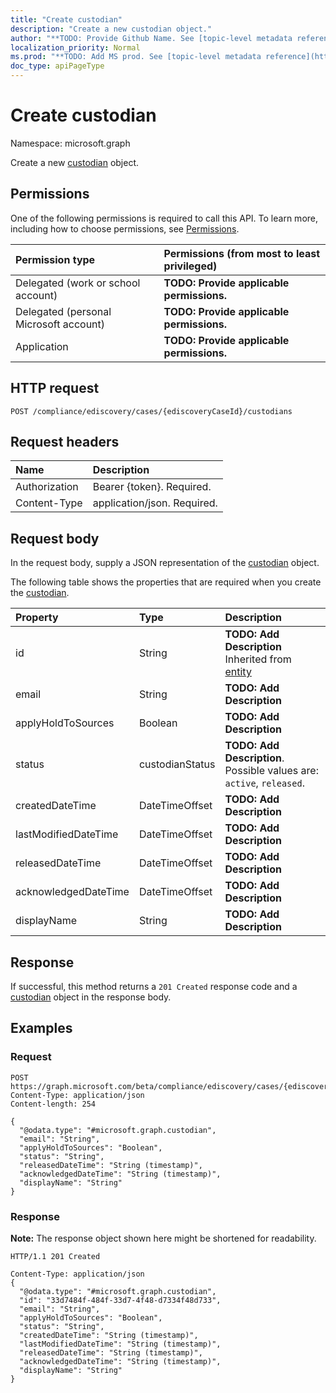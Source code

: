 ```yaml
---
title: "Create custodian"
description: "Create a new custodian object."
author: "**TODO: Provide Github Name. See [topic-level metadata reference](https://msgo.azurewebsites.net/add/document/guidelines/metadata.html#topic-level-metadata)**"
localization_priority: Normal
ms.prod: "**TODO: Add MS prod. See [topic-level metadata reference](https://msgo.azurewebsites.net/add/document/guidelines/metadata.html#topic-level-metadata)**"
doc_type: apiPageType
---
```


# Create custodian
Namespace: microsoft.graph

Create a new [custodian](../resources/custodian.md) object.

## Permissions
One of the following permissions is required to call this API. To learn more, including how to choose permissions, see [Permissions](/graph/permissions-reference).

|Permission type|Permissions (from most to least privileged)|
|:---|:---|
|Delegated (work or school account)|**TODO: Provide applicable permissions.**|
|Delegated (personal Microsoft account)|**TODO: Provide applicable permissions.**|
|Application|**TODO: Provide applicable permissions.**|

## HTTP request

<!-- {
  "blockType": "ignored"
}
-->
``` http
POST /compliance/ediscovery/cases/{ediscoveryCaseId}/custodians
```

## Request headers
|Name|Description|
|:---|:---|
|Authorization|Bearer {token}. Required.|
|Content-Type|application/json. Required.|

## Request body
In the request body, supply a JSON representation of the [custodian](../resources/custodian.md) object.

The following table shows the properties that are required when you create the [custodian](../resources/custodian.md).

|Property|Type|Description|
|:---|:---|:---|
|id|String|**TODO: Add Description** Inherited from [entity](../resources/entity.md)|
|email|String|**TODO: Add Description**|
|applyHoldToSources|Boolean|**TODO: Add Description**|
|status|custodianStatus|**TODO: Add Description**. Possible values are: `active`, `released`.|
|createdDateTime|DateTimeOffset|**TODO: Add Description**|
|lastModifiedDateTime|DateTimeOffset|**TODO: Add Description**|
|releasedDateTime|DateTimeOffset|**TODO: Add Description**|
|acknowledgedDateTime|DateTimeOffset|**TODO: Add Description**|
|displayName|String|**TODO: Add Description**|



## Response

If successful, this method returns a `201 Created` response code and a [custodian](../resources/custodian.md) object in the response body.

## Examples

### Request
<!-- {
  "blockType": "request",
  "name": "create_custodian_from_"
}
-->
``` http
POST https://graph.microsoft.com/beta/compliance/ediscovery/cases/{ediscoveryCaseId}/custodians
Content-Type: application/json
Content-length: 254

{
  "@odata.type": "#microsoft.graph.custodian",
  "email": "String",
  "applyHoldToSources": "Boolean",
  "status": "String",
  "releasedDateTime": "String (timestamp)",
  "acknowledgedDateTime": "String (timestamp)",
  "displayName": "String"
}
```


### Response
**Note:** The response object shown here might be shortened for readability.
<!-- {
  "blockType": "response",
  "truncated": true,
  "@odata.type": "microsoft.graph.custodian"
}
-->
``` http
HTTP/1.1 201 Created

Content-Type: application/json
{
  "@odata.type": "#microsoft.graph.custodian",
  "id": "33d7484f-484f-33d7-4f48-d7334f48d733",
  "email": "String",
  "applyHoldToSources": "Boolean",
  "status": "String",
  "createdDateTime": "String (timestamp)",
  "lastModifiedDateTime": "String (timestamp)",
  "releasedDateTime": "String (timestamp)",
  "acknowledgedDateTime": "String (timestamp)",
  "displayName": "String"
}
```

